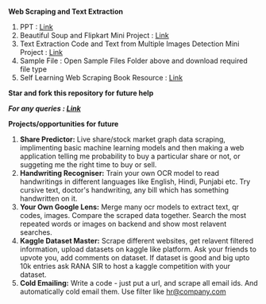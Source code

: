 **Web Scraping and Text Extraction**

1.  PPT  :    <a href="https://github.com/gurtaransingh/scraping/blob/main/Introduction%20to%20Web%20Scraping%20%26%20Text%20Extraction.pdf">Link</a>
2.  Beautiful Soup and Flipkart Mini Project :    <a href="https://colab.research.google.com/drive/1F8YhzNtJy3R74ha-DCj4YEieh8a7kgRX?usp=sharing">Link</a>
3.  Text Extraction Code and Text from Multiple Images Detection Mini Project  :    <a href="https://colab.research.google.com/drive/1uxceySMTOS5PWxDgAKhdVmWeSu5mdJo4?usp=sharing">Link</a>
4.  Sample File  :    Open Sample Files Folder above and download required file type 
5.  Self Learning Web Scraping Book Resource  :    <a href="https://github.com/gurtaransingh/scraping/blob/main/Web%20Scraping%20with%20Python%2C%202nd%20Edition.pdf">Link</a>

**Star and fork this repository for future help**

_**For any queries  :  <a href="https://Wa.me/+919316501336">Link</a>**_

**Projects/opportunities for future**
1.  **Share Predictor:**  Live share/stock market graph data scraping, implimenting basic machine learning models and then making a web application telling me probability to buy a particular share or not, or suggeting me the right time to buy or sell.
2.  **Handwriting Recogniser:**  Train your own OCR model to read handwritings in different languages like English, Hindi, Punjabi etc. Try cursive text, doctor's handwriting, any bill which has something handwritten on it.
3.  **Your Own Google Lens:**  Merge many ocr models to extract text, qr codes, images. Compare the scraped data together. Search the most repeated words or images on backend and show most relavent searches.
4.  **Kaggle Dataset Master:**  Scrape different websites, get relavent filtered information, upload datasets on kaggle like platform. Ask your friends to upvote you, add comments on dataset. If dataset is good and big upto 10k entries ask RANA SIR to host a kaggle competition with your dataset.
5.  **Cold Emailing:**  Write a code - just put a url, and scrape all email ids. And automatically cold email them. Use filter like hr@company.com
